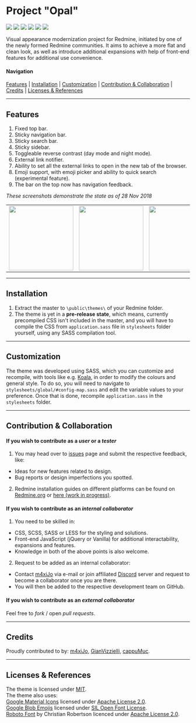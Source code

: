 # Project "Opal"
[![](https://img.shields.io/travis/redmine-cp/project-opal/master.svg?style=flat-square&logo=travis&label=Travis%20CI%20build)](https://travis-ci.org/Maximus225/Project-Opal/builds/)
[![](https://img.shields.io/github/issues-raw/redmine-cp/project-opal.svg?style=flat-square&label=Issues%20open&colorB=28a745)](https://github.com/redmine-cp/project-opal/issues)
[![](https://img.shields.io/github/release/redmine-cp/project-opal.svg?style=flat-square&label=Latest%20stable)](https://github.com/redmine-cp/project-opal/releases)
[![](https://img.shields.io/github/release-pre/redmine-cp/project-opal.svg?style=flat-square&label=Latest%20pre)](https://github.com/redmine-cp/project-opal/releases)
[![](https://img.shields.io/github/tag/redmine-cp/project-opal.svg?style=flat-square&label=Latest%20tag)](https://github.com/redmine-cp/project-opal/tags)
[![](https://img.shields.io/discord/467920054797860865.svg?style=flat-square&logo=discord&label=Discord%20chat&colorB=7289da)](https://discord.gg/Jm6rej7)

Visual appearance modernization project for Redmine, initiated by one of the newly formed Redmine communities. It aims to achieve a more flat and clean look, as well as introduce additional expansions with help of front-end features for additional use convenience.
#### Navigation
[Features](#features) |
[Installation](#installation) |
[Customization](#customization) |
[Contribution & Collaboration](#contribution--collaboration) |
[Credits](#credits) |
[Licenses & References](#licenses--references)
___
## Features
1. Fixed top bar.
2. Sticky navigation bar.
3. Sticky search bar.
4. Sticky sidebar.
5. Toggleable reverse contrast (day mode and night mode).
6. External link notifier.
7. Ability to set all the external links to open in the new tab of the browser.
8. Emoji support, with emoji picker and ability to quick search (experimental feature).
9. The bar on the top now has navigation feedback.

*These screenshots demonstrate the state as of 28 Nov 2018*
<table cellspacing="0" border="0">
  <td><img width="176" src="https://screenshotscdn.firefoxusercontent.com/images/63d0c927-f7c6-44f5-acd5-5b96ea1748be.png"></td>
  <td><img width="176" src="https://screenshotscdn.firefoxusercontent.com/images/1b2d4b50-6959-44ce-b3cd-5ae197c157e7.png"></td>
  <td><img width="176" src="https://screenshotscdn.firefoxusercontent.com/images/2e4f19a0-0600-466b-adf3-9d36d03df00c.png"></td>
  <td><img width="176" src="https://screenshotscdn.firefoxusercontent.com/images/a031e480-90bf-4f51-97fd-18ffa44ebc8b.png"></td>
  <td><img width="176" src="https://screenshotscdn.firefoxusercontent.com/images/458f9e49-3377-457e-8550-2378b4bf3f75.png"></td>
</table>

___
## Installation
1. Extract the master to `\public\themes\` of your Redmine folder.  
2. The theme is yet in a **pre-release state**, which means, currently precompiled CSS isn't included in the master, and you will have to compile the CSS from `application.sass` file in `stylesheets` folder yourself, using any SASS compilation tool.
___
## Customization
The theme was developed using SASS, which you can customize and recompile, with tools like e.g. [Koala](http://koala-app.com/), in order to modify the colours and general style.
To do so, you will need to navigate to `stylesheets/global/#config-map.sass` and edit the variable values to your preference. Once that is done, recompile `application.sass` in the `stylesheets` folder.
___
## Contribution & Collaboration
#### If you wish to contribute as a *user* or a *tester*
1. You may head over to [issues](https://github.com/redmine-cp/project-opal/issues) page and submit the respective feedback, like:
  * Ideas for new features related to design.
  * Bug reports or design imperfections you spotted.
2. Redmine installation guides on different platforms can be found on [Redmine.org](https://www.redmine.org/projects/redmine/wiki/HowTos) or [here (work in progress)](https://gist.github.com/m4xiJo/d624ac456048c6f6f5b479c850239fdd).

#### If you wish to contribute as an *internal collaborator*
1. You need to be skilled in:
  * CSS, SCSS, SASS or LESS for the styling and solutions.
  * Front-end JavaScript (jQuery or Vanilla) for additional interactability, expansions and features.
  * Knowledge in both of the above points is also welcome.
2. Request to be added as an internal collaborator:
  * Contact [m4xiJo](https://github.com/m4xiJo/) via e-mail or join affiliated [Discord](https://discord.me/redmine) server and request to become a collaborator once you are there.
  * You will then be added to the respective development team on GitHub.

#### If you wish to contribute as an *external collaborator*
Feel free to *fork* / open *pull requests*.
___
## Credits
Proudly contributed to by: [m4xiJo](https://github.com/m4xiJo/), [GianVizzielli](https://github.com/GianVizzielli), [cappuMuc](https://github.com/cappuMUC).
___
## Licenses & References
The theme is licensed under [MIT](/README.md).  
The theme also uses:  
[Google Material Icons](https://github.com/google/material-design-icons/tree/master/iconfont) licensed under [Apache License 2.0](http://www.apache.org/licenses/LICENSE-2.0.txt).  
[Google Blob Emojis](https://github.com/googlei18n/noto-emoji) licensed under [SIL Open Font License](https://github.com/googlei18n/noto-emoji/blob/master/fonts/LICENSE).  
[Roboto Font](https://fonts.google.com/specimen/Roboto) by Christian Robertson licenced under [Apache License 2.0](http://www.apache.org/licenses/LICENSE-2.0.txt).  
